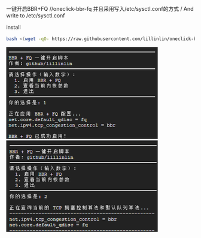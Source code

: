 一键开启BBR+FQ //oneclick-bbr-fq
并且采用写入/etc/sysctl.conf的方式 / And write to /etc/sysctl.conf  


install  
```bash
bash <(wget -qO- https://raw.githubusercontent.com/lillinlin/oneclick-bbr-fq/main/install.sh)
```


![1](./1.png)  
![2](./2.png)
